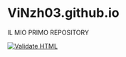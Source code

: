 # ViNzh03.github.io
IL MIO PRIMO REPOSITORY

[![Validate HTML](https://github.com/ViNzh03/ViNzh03.github.io/actions/workflows/html-validate.yml/badge.svg)](https://github.com/ViNzh03/ViNzh03.github.io/actions/workflows/html-validate.yml)
